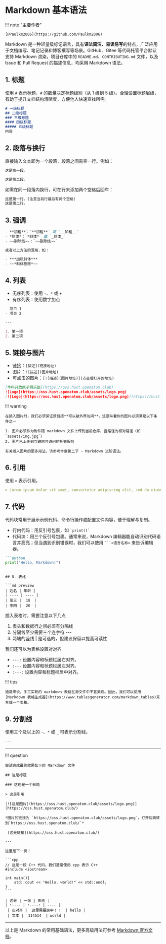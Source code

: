 # Markdown 基本语法

!!! note "主要作者"

    [@Paulkm2006](https://github.com/Paulkm2006)

Markdown 是一种轻量级标记语言，具有**语法简洁、易读易写**的特点，广泛应用于文档编写、笔记记录和博客撰写等场景。GitHub、Gitee 等代码托管平台默认支持 Markdown 渲染，项目仓库中的 `README.md`、`CONTRIBUTING.md` 文件，以及 Issue 和 Pull Request 的描述信息，均采用 Markdown 语法。

## 1. 标题

使用 `#` 表示标题，`#` 的数量决定标题级别（从 1 级到 5 级）。合理设置标题层级，有助于提升文档结构清晰度，方便他人快速查找所需。

```md preview
# 一级标题
## 二级标题
### 三级标题
#### 四级标题
##### 五级标题
内容
```

## 2. 段落与换行

直接输入文本即为一个段落，段落之间需空一行。例如：

```md preview
这是第一段。

这是第二段。
```

如需在同一段落内换行，可在行末添加两个空格后回车：

```md preview
这是第一行。(注意当前行最后有两个空格)  
这是第二行。
```

## 3. 强调

```md preview
- **加粗**：`**加粗**` 或 `__加粗__`
- *斜体*：`*斜体*` 或 `_斜体_`
- ~~删除线~~：`~~删除线~~`

或者以上方法的混用，如：

- ***加粗斜体***
- ~~*斜体删除*~~

```

## 4. 列表

- 无序列表：使用 `-`、`*` 或 `+`
- 有序列表：使用数字加点

```md preview
- 项目 1
- 项目 2

---

1. 第一项
2. 第二项
```

## 5. 链接与图片

- 链接：`[描述](链接地址)`
- 图片：`![描述](图片地址)`
- 可点击的图片：`[![描述](图片地址)](点击后打开的地址)`

```md preview
[华科开放原子俱乐部](https://oss.hust.openatom.club)
![Logo](https://oss.hust.openatom.club/assets/logo.png)
[![Logo](https://oss.hust.openatom.club/assets/logo.png)](https://hust.openatom.club)
```

!!! warning

    在插入图片时，我们必须保证该链接**可以被外界访问**，这意味着你的图片必须满足以下条件之一

    1. 图片必须作为附件随 markdown 文件上传到当前仓库，且路径为相对路径（如 `assets/img.jpg`）
    2. 图片已上传到互联网可访问的托管服务

    有关插入图片的更多用法，请参考本章第二节 - Markdown 进阶语法。

## 6. 引用

使用 `>` 表示引用。

```md preview
> Lorem ipsum dolor sit amet, consectetur adipiscing elit, sed do eiusmod tempor incididunt ut labore et dolore magna aliqua. Ut enim ad minim veniam, quis nostrud exercitation ullamco laboris nisi ut aliquip ex ea commodo consequat. Duis aute irure dolor in reprehenderit in voluptate velit esse cillum dolore eu fugiat nulla pariatur. Excepteur sint occaecat cupidatat non proident, sunt in culpa qui officia deserunt mollit anim id est laborum.
```

## 7. 代码

代码块常用于展示示例代码、命令行操作或配置文件内容，便于理解与复制。

- 行内代码：用反引号包裹，如 `` `print()` ``
- 代码块：用三个反引号包裹。通常来说，Markdown 编辑器能自动识别代码语言并高亮；但当遇到识别错误时，我们可以使用 ` ```<语言名称> ` 来告诉编辑器。

```md preview
```python
print("Hello, Markdown!")
```
```

## 8. 表格

```md preview
| 姓名 | 年龄 |
| ---- | ---- |
| 张三 |  18  |
| 李四 |  20  |
```

插入表格时，需要注意以下几点

1. 表头和数据行之间必须有分隔线
2. 分隔线至少需要三个连字符 ---
3. 两端的竖线 | 是可选的，但建议保留以提高可读性

我们还可以为表格设置对对齐

- `---:` 设置内容和标题栏居右对齐。
- `:---` 设置内容和标题栏居左对齐。
- `:---:` 设置内容和标题栏居中对齐。

!!! tips

    通常来说，手工实现的 markdown 表格在源文件中不甚美观。因此，我们可以使用 [Markdown 表格生成器](https://www.tablesgenerator.com/markdown_tables)来生成一个表格。

## 9. 分割线

使用三个及以上的 `-`、`*` 或 `_` 可表示分割线。

```markdown
---
```

---
!!! question

    尝试完成最终效果如下的 Markdown 文件

    ## 这是标题

    ### 这也是一个标题

    > 这是引用

    [![这是图片](https://oss.hust.openatom.club/assets/logo.png)](https://oss.hust.openatom.club/)

    *图片的链接为 `https://oss.hust.openatom.club/assets/logo.png`，打开后跳转到`https://oss.hust.openatom.club/`*

     [这是链接](https://oss.hust.openatom.club/)

    ---

    这里是下一页！

    ```cpp
    // 这是一段 C++ 代码，我们通常使用 cpp 表示 C++
    #include <iostream>

    int main(){
        std::cout << "Hello, world!" << std::endl;
    }
    ```

    | 这是 | 一张 | 表格 |
    | :---- | :----: | ---- |
     | 左对齐 |  这里需要居中！！  | hello |
     | 文本 |  114514  | world |

---

以上是 Markdown 的常用基础语法，更多高级用法可参考 [Markdown 官方文档](https://markdown.com.cn/basic-syntax/)。
